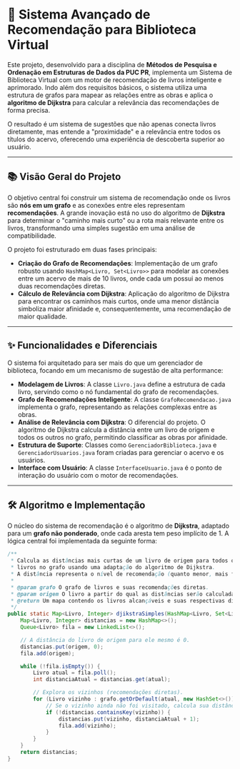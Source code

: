 # 📖 Sistema Avançado de Recomendação para Biblioteca Virtual

Este projeto, desenvolvido para a disciplina de **Métodos de Pesquisa e Ordenação em Estruturas de Dados da PUC PR**, implementa um Sistema de Biblioteca Virtual com um motor de recomendação de livros inteligente e aprimorado. Indo além dos requisitos básicos, o sistema utiliza uma estrutura de grafos para mapear as relações entre as obras e aplica o **algoritmo de Dijkstra** para calcular a relevância das recomendações de forma precisa.

O resultado é um sistema de sugestões que não apenas conecta livros diretamente, mas entende a "proximidade" e a relevância entre todos os títulos do acervo, oferecendo uma experiência de descoberta superior ao usuário.

---

## 📚 Visão Geral do Projeto

O objetivo central foi construir um sistema de recomendação onde os livros são **nós em um grafo** e as conexões entre eles representam **recomendações**. A grande inovação está no uso do algoritmo de **Dijkstra** para determinar o "caminho mais curto" ou a rota mais relevante entre os livros, transformando uma simples sugestão em uma análise de compatibilidade.

O projeto foi estruturado em duas fases principais:

- **Criação do Grafo de Recomendações**: Implementação de um grafo robusto usando `HashMap<Livro, Set<Livro>>` para modelar as conexões entre um acervo de mais de 10 livros, onde cada um possui ao menos duas recomendações diretas.
- **Cálculo de Relevância com Dijkstra**: Aplicação do algoritmo de Dijkstra para encontrar os caminhos mais curtos, onde uma menor distância simboliza maior afinidade e, consequentemente, uma recomendação de maior qualidade.

---

## ✨ Funcionalidades e Diferenciais

O sistema foi arquitetado para ser mais do que um gerenciador de biblioteca, focando em um mecanismo de sugestão de alta performance:

- **Modelagem de Livros**: A classe `Livro.java` define a estrutura de cada livro, servindo como o nó fundamental do grafo de recomendações.
- **Grafo de Recomendações Inteligente**: A classe `GrafoRecomendacao.java` implementa o grafo, representando as relações complexas entre as obras.
- **Análise de Relevância com Dijkstra**: O diferencial do projeto. O algoritmo de Dijkstra calcula a distância entre um livro de origem e todos os outros no grafo, permitindo classificar as obras por afinidade.
- **Estrutura de Suporte**: Classes como `GerenciadorBiblioteca.java` e `GerenciadorUsuarios.java` foram criadas para gerenciar o acervo e os usuários.
- **Interface com Usuário**: A classe `InterfaceUsuario.java` é o ponto de interação do usuário com o motor de recomendações.

---

## 🛠️ Algoritmo e Implementação

O núcleo do sistema de recomendação é o algoritmo de **Dijkstra**, adaptado para um **grafo não ponderado**, onde cada aresta tem peso implícito de 1. A lógica central foi implementada da seguinte forma:

```java
/**
 * Calcula as distâncias mais curtas de um livro de origem para todos os outros
 * livros no grafo usando uma adaptação do algoritmo de Dijkstra.
 * A distância representa o nível de recomendação (quanto menor, mais forte).
 *
 * @param grafo O grafo de livros e suas recomendações diretas.
 * @param origem O livro a partir do qual as distâncias serão calculadas.
 * @return Um mapa contendo os livros alcançáveis e suas respectivas distâncias da origem.
 */
public static Map<Livro, Integer> djikstraSimples(HashMap<Livro, Set<Livro>> grafo, Livro origem) {
    Map<Livro, Integer> distancias = new HashMap<>();
    Queue<Livro> fila = new LinkedList<>();

    // A distância do livro de origem para ele mesmo é 0.
    distancias.put(origem, 0);
    fila.add(origem);

    while (!fila.isEmpty()) {
        Livro atual = fila.poll();
        int distanciaAtual = distancias.get(atual);

        // Explora os vizinhos (recomendações diretas).
        for (Livro vizinho : grafo.getOrDefault(atual, new HashSet<>())) {
            // Se o vizinho ainda não foi visitado, calcula sua distância e o adiciona à fila.
            if (!distancias.containsKey(vizinho)) {
                distancias.put(vizinho, distanciaAtual + 1);
                fila.add(vizinho);
            }
        }
    }
    return distancias;
}
```
